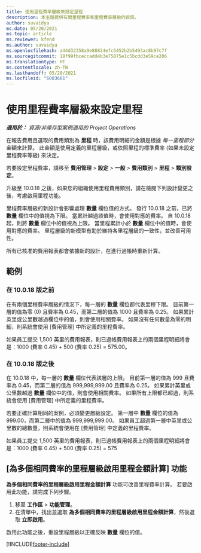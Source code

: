 ```yaml
---
title: 使用里程費率層級來設定里程
description: 本主題提供有關里程費率和里程費率層級的資訊。
author: suvaidya
ms.date: 05/20/2021
ms.topic: article
ms.reviewer: kfend
ms.author: suvaidya
ms.openlocfilehash: a44d32358a9e88824efc5452b2b5493ac8b97c7f
ms.sourcegitcommit: 18f99fbceccadd4b3e75875e1c5bcdd3e59ce206
ms.translationtype: HT
ms.contentlocale: zh-TW
ms.lasthandoff: 05/20/2021
ms.locfileid: "6083661"
---
```

# <a name="set-up-mileage-using-mileage-rate-tiers"></a>使用里程費率層級來設定里程

_**適用於：** 資源/非庫存型案例適用的 Project Operations_

在報告費用且選取的費用類別為 **里程** 時，該費用明細的金額是根據 *每一里程部分* 金額來計算。 此金額是使用定義的里程層級，或依照里程的標準費率 (如果未設定里程費率等級) 來決定。 

若要設定里程費率，請移至 **費用管理** > **設定** > **一般** > **費用類別** > **里程** > **類別設定**。

升級至 10.0.18 之後，如果您的組織使用里程費用類別，請在檢閱下列設計變更之後，考慮啟用里程功能。 

里程費率層級的新設計會影響處理 **數量** 欄位值的方式。 發行 10.0.18 之前，已將 **數量** 欄位中的值視為下限。 當累計越過該值時，會使用對應的費率。  自 10.0.18 起，則將 **數量** 欄位中的值視為上限。 當里程累計小於 **數量** 欄位中的值時，會使用對應的費率。  里程層級的新模型有助於維持各里程層級的一致性，並改善可用性。   

所有已核准的費用報表都會依據新的設計，在進行過帳時重新計算。

## <a name="example"></a>範例
 
### <a name="before-version-10018"></a>在 10.0.18 版之前
在有兩個里程費率層級的情況下，每一層的 **數量** 欄位都代表里程下限。 目前第一層的值為零 (0) 且費率為 0.45，而第二層的值為 1000 且費率為 0.25。 如果累計英里或公里數越過欄位中的值，則會使用相關費率。 如果沒有任何數量為零的明細，則系統會使用 [費用管理] 中所定義的里程費率。 
 
如果員工提交 1,500 英里的費用報表，則已過帳費用報表上的兩個里程明細將會是：1000 (費率 0.45) + 500 (費率 0.25) = 575.00。

### <a name="after-version-10018"></a>在 10.0.18 版之後
在 10.0.18 中，每一層的 **數量** 欄位代表該層的上限。 目前第一層的值為 999 且費率為 0.45，而第二層的值為 999,999,999.00 且費率為 0.25。 如果累計英里或公里數越過 **數量** 欄位中的值，則會使用相關費率。 如果所有上限都已超過，則系統會使用 [費用管理] 中所定義的里程費率。 
 
若要正確計算相同的案例，必須變更層級設定。 第一層中 **數量** 欄位的值為 999.00，而第二層中的值為 999,999,999.00。 如果員工超過第一層中英里或公里數的總數量，則系統會使用在 [費用管理] 中定義的里程費率。 
  
如果員工提交 1,500 英里的費用報表，則已過帳費用報表上的兩個里程明細將會是：1000 (費率 0.45) + 500 (費率 0.25) = 575

## <a name="enable-the-mileage-amount-calculation-for-multiple-mileage-tiers-with-same-rate-feature"></a>[為多個相同費率的里程層級啟用里程金額計算] 功能

**為多個相同費率的里程層級啟用里程金額計算** 功能可改善里程費率計算。 若要啟用此功能，請完成下列步驟。

1. 移至 **工作區** > **功能管理**。 
2. 在清單中，找出並選取 **為多個相同費率的里程層級啟用里程金額計算**，然後選取 **立即啟用**。

啟用此功能之後，重設里程層級以正確反映 **數量** 欄位的值。 


[!INCLUDE[footer-include](../includes/footer-banner.md)]
